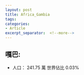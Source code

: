 ```yaml
---
layout: post
title: Africa_Gambia
tags: 
categories:
- Article
excerpt_separator:  <!--more-->
---
```

## 嘎巴:
- 人口： 241.75 萬 世界佔比 0.03%
